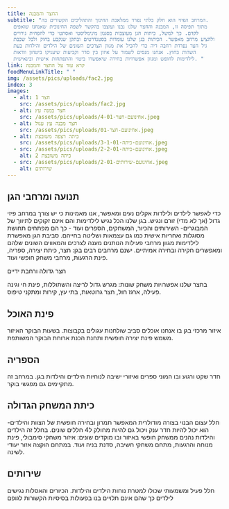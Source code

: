 ```yaml
---
title: החצר והמבנה
subtitle: "המרחב הפיזי הוא חלק בלתי נפרד ממלאכת החינוך והתהליכים הקשורים בה.
  מתוך תפיסה זו, המבנה והחצר שלנו נבנו ועוצבו בהקשר לשפה החינוכית שאנחנו שואפים
  לקדם. כך למשל, כיתות הגן מעוצבות בסגנון מינימליסטי ואסתטי כדי להפחית גירויים
  ולהציע מרחב מאפשר. הכיתות בגן שלנו עומדות בסטנדרטים ובתקן שנקבע בחוק ולכל שכבת
  גיל חצר נפרדת רחבה דיה כדי להכיל את מגוון הצרכים השונים של הילדים והילדות בעת
  השהות בחוץ. אנחנו מנסים לשמור על איזון בין סדר וקביעות שיעניקו ביטחון וודאות
  לילדימות לחופש ומגוון אפשרויות בחירה שיאפשרו ביטוי והתפתחות אישית ובינאישית. "
link: קרא עוד על החצר והמבנה
foodMenuLinkTitle: " "
img: /assets/pics/uploads/fac2.jpg
index: 3
images:
  - alt: חצר 1
    src: /assets/pics/uploads/fac2.jpg
  - alt: חצר במנה עץ
    src: /assets/pics/uploads/אחינועם-חצר-4-01.jpeg
  - alt: חצר מבנה עץ עגול
    src: /assets/pics/uploads/אחינועם-חצר-01.jpeg
  - alt: כיתה רצפה משובצת
    src: /assets/pics/uploads/אחינועם-כיתה-3-1-01.jpeg
  - src: /assets/pics/uploads/אחינועם-כיתה-2-2-01.jpeg
    alt: כיתה משובצת 2
  - src: /assets/pics/uploads/אחינועם-שירותים-2-01.jpeg
    alt: שירותים
---
```

## תנועה ומרחבי הגן

כדי לאפשר לילדים ולילדות אקלים נעים ומאפשר, אנו מאמינות כי יש צורך במרחב פיזי גדול (אך לא מדי) זורם ונגיש.
בגן שלנו הכל נגיש לילדימות והם אינם זקוקים לתיווך של המבוגרים- השירותים והכיור, המשחקים, הספרים ועוד - כך הם מפתחים תחושת מסוגלות ואחריות אישית כמו גם עצמאות ושליטה בחייהם.
סביבת הגן מאפשרת לילדימות מגוון מרחבי פעילות הנותנים מענה לצרכים והמאווים השונים שלהם ומאפשרים חקירה ובחירה אמיתיים. ישנם מרחבים רבים בגן: חצר, כיתת יצירה, ספריה, פינת הרגעות, מרחבי משחק חופשי ועוד. 

חצר גדולה ורחבת ידיים

בחצר שלנו אפשרויות משחק שונות: מגרש גדול לריצה והשתוללות, פינת חי וגינה פעילה, ארגז חול, חצר גרוטאות, בתי עץ, קירות ומתקני טיפוס.

## פינת האוכל

איזור מרכזי בגן בו אנחנו אוכלים סביב שולחנות עגולים בקבוצות. בשעות הבוקר האיזור משמש פינת יצירה חופשית ותחנת הכנת ארוחת הבוקר המשותפת.

## הספריה

חדר שקט ורגוע ובו המוני ספרים ואיזורי ישיבה לנוחיות הילדים והילדות בגן. במרחב זה מתקיימים גם מפגשי בוקר.

## כיתת המשחק הגדולה

חלל עצום הבנוי בצורה מודולרית המאפשר תמרון ובחירה חופשית של הצוות והילדים- הוא יכול להיות חדר ענק ויכול גם להיות מחולק ל4 חללים שונים.
בחלל זה הילדים והילדות נהנים ממשחק חופשי באיזור ובו מוקדים שונים: איזור משחקי סימבולי, פינת מנוחה והרגעות, מתחם משחקי חשיבה, סדנת בניה ועוד.
במתחם הוקצה אזור יעודי לשינה.

## שירותים

חלל פעיל ומשמעותי שכולו למטרת נוחות הילדים והילדות. הכיורים והאסלות נגישים לילדים כך שהם אינם תלויים בנו בפעולות בסיסיות הקשורות לגופם
